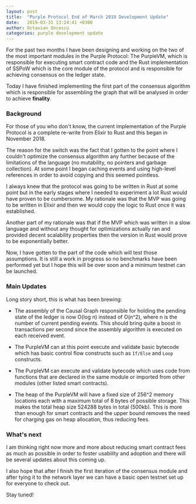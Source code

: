 ```yaml
---
layout: post
title:  "Purple Protocol End of March 2019 Development Update"
date:   2019-03-31 13:24:41 +0300
author: Octavian Oncescu
categories: purple development update
---
```


For the past two months I have been designing and working on the two of the most important modules in the Purple Protocol: The PurpleVM, which is responsible for executing smart contract code and the Rust implementation of SSPoW which is the core module of the protocol and is responsible for achieving consensus on the ledger state.

Today I have finished implementing the first part of the consensus algorithm which is responsible for assembling the graph that will be analysed in order to achieve **finality**.

### Background
For those of you who don't know, the current implementation of the Purple Protocol is a complete re-write from Elixir to Rust and this began in November 2018. 

The reason for the switch was the fact that I gotten to the point where I couldn't optimize the consensus algorithm any further because of the limitations of the language (no mutability, no pointers and garbage collection). At some point I began caching events and using high-level references in order to avoid copying and this seemed pointless. 

I always knew that the protocol was going to be written in Rust at some point but in the early stages where I needed to experiment a lot Rust would have proven to be cumbersome. My rationale was that the MVP was going to be written in Elixir and then we would copy the logic to Rust once it was established.

Another part of my rationale was that if the MVP which was written in a slow language and without any thought for optimizations actually ran and provided decent scalability properties then the version in Rust would prove to be exponentially better.

Now, I have gotten to the part of the code which will test those assumptions. It is still a work in progress so no benchmarks have been performed yet but I hope this will be over soon and a minimum testnet can be launched.

### Main Updates
Long story short, this is what has been brewing:

* The assembly of the Causal Graph responsible for holding the pending state of the ledger is now O(log n) instead of O(n^2), where n is the number of current pending events. This should bring quite a boost in transactions per second since the assembly algorithm is executed on each received event.

* The PurpleVM can at this point execute and validate basic bytecode which has basic control flow constructs such as `If/Else` and `Loop` constructs.

* The PurpleVM can execute and validate bytecode which uses code from functions that are declared in the same module or imported from other modules (other listed smart contracts).

* The heap of the PurpleVM will have a fixed size of 256^2 memory locations each with a maximum total of 8 bytes of possible storage. This makes the total heap size 524288 bytes in total (500kb). This is more than enough for smart contracts and the upper bound removes the need for charging gas on heap allocation, thus reducing fees. 

### What's next

I am thinking right now more and more about reducing smart contract fees as much as possible in order to foster usability and adoption and there will be several updates about this coming up. 

I also hope that after I finish the first iteration of the consensus module and after tying it to the network layer we can have a basic open testnet set up for everyone to check out.

Stay tuned! 